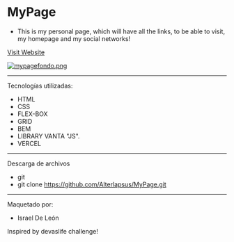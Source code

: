 # MyPage 

- This is my personal page, which will have all the links, to be able to visit, my homepage and my social networks!
  
    
  
<a href="https://my-page-profile.vercel.app"  target="_blank">Visit Website </a> 

[![mypagefondo.png](https://i.postimg.cc/3NtG7719/mypagefondo.png)](https://postimg.cc/H87n4qf7)
  
 
---  

Tecnologías utilizadas:  

- HTML 
- CSS
- FLEX-BOX  
- GRID
- BEM
- LIBRARY VANTA "JS".  
- VERCEL  

--- 

Descarga de archivos 

- git 
- git clone https://github.com/Alterlapsus/MyPage.git
 

---

Maquetado por: 

- Israel De León  

Inspired by devaslife challenge!
